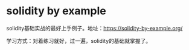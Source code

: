 # solidity by example

solidity基础实战的最好上手例子。地址：https://solidity-by-example.org/

学习方式：对着练习就好，过一遍，solidity的基础就掌握了。
